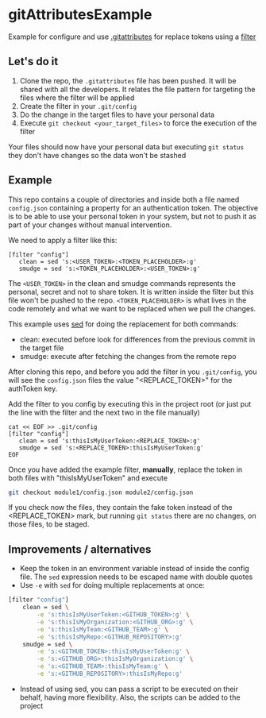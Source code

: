 # gitAttributesExample

Example for configure and use [.gitattributes](https://git-scm.com/docs/gitattributes) for replace tokens using a [filter](https://git-scm.com/docs/gitattributes#_filter)
 
## Let's do it

1. Clone the repo, the `.gitattributes` file has been pushed. It will be shared with all the developers. It relates the file pattern for targeting the files where the filter will be applied
1. Create the filter in your `.git/config`
1. Do the change in the target files to have your personal data
1. Execute `git checkout <your_target_files>` to force the execution of the filter
 
Your files should now have your personal data but executing `git status` they don't have changes so the data won't be stashed
 
## Example

This repo contains a couple of directories and inside both a file named `config.json` containing a property for an authentication token. The objective is to be able to use your personal token in your system, but not to push it as part of your changes without manual intervention.

We need to apply a filter like this:
 
```
[filter "config"]
   clean = sed 's:<USER_TOKEN>:<TOKEN_PLACEHOLDER>:g'
   smudge = sed 's:<TOKEN_PLACEHOLDER>:<USER_TOKEN>:g'
```
 
The `<USER_TOKEN>` in the clean and smudge commands represents the personal, secret and not to share token. It is written inside the filter but this file won't be pushed to the repo. `<TOKEN_PLACEHOLDER>` is what lives in the code remotely and what we want to be replaced when we pull the changes. 

This example uses [sed](https://www.gnu.org/software/sed/manual/sed.html) for doing the replacement for both commands:
 
* clean: executed before look for differences from the previous commit in the target file
* smudge: execute after fetching the changes from the remote repo
 
After cloning this repo, and before you add the filter in you `.git/config`, you will see the `config.json` files the value "<REPLACE_TOKEN>" for the authToken key.

Add the filter to you config by executing this in the project root (or just put the line with the filter and the next two in the file manually)

```properties
cat << EOF >> .git/config
[filter "config"]
   clean = sed 's:thisIsMyUserToken:<REPLACE_TOKEN>:g'
   smudge = sed 's:<REPLACE_TOKEN>:thisIsMyUserToken:g'
EOF
```

Once you have added the example filter, **manually**, replace the token in both files with "thisIsMyUserToken" and execute 

```bash
git checkout module1/config.json module2/config.json
```

If you check now the files, they contain the fake token instead of the <REPLACE_TOKEN> mark, but running `git status` there are no changes, on those files, to be staged.
 
 ## Improvements / alternatives

* Keep the token in an environment variable instead of inside the config file. The `sed` expression needs to be escaped name with double quotes
* Use `-e` with `sed` for doing multiple replacements at once:

```bash
[filter "config"]
	clean = sed \
		-e 's:thisIsMyUserToken:<GITHUB_TOKEN>:g' \
		-e 's:thisIsMyOrganization:<GITHUB_ORG>:g' \
		-e 's:thisIsMyTeam:<GITHUB_TEAM>:g' \
		-e 's:thisIsMyRepo:<GITHUB_REPOSITORY>:g'
	smudge = sed \
		-e 's:<GITHUB_TOKEN>:thisIsMyUserToken:g' \
		-e 's:<GITHUB_ORG>:thisIsMyOrganization:g' \
		-e 's:<GITHUB_TEAM>:thisIsMyTeam:g' \
		-e 's:<GITHUB_REPOSITORY>:thisIsMyRepo:g'
```  
* Instead of using sed, you can pass a script to be executed on their behalf, having more flexibility. Also, the scripts can be added to the project
